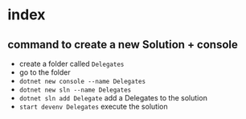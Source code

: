 # index

## command to create a new Solution + console

- create a folder called `Delegates`
- go to the folder
- `dotnet new console --name Delegates`
- `dotnet new sln --name Delegates`
- `dotnet sln add Delegate` add a Delegates to the solution
- `start devenv Delegates` execute the solution
